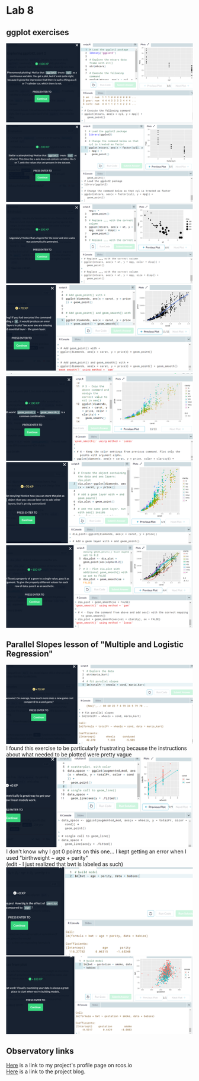 # Lab 8

## ggplot exercises
![](ggplot-ex1.PNG)  
![](ggplot-ex2.PNG)  
![](ggplot-ex3.PNG)  
![](ggplot-ex4.PNG)  
![](ggplot-ex5.PNG)  
![](ggplot-ex6.PNG)  
![](ggplot-ex7.PNG)  

## Parallel Slopes lesson of "Multiple and Logistic Regression"
![](parallel-ex1.PNG)  
I found this exercise to be particularly frustrating because the instructions about what needed to be plotted were pretty vague  
![](parallel-ex2.PNG)  
I don't know why I got 0 points on this one... I kept getting an error when I used "birthweight ~ age + parity"  
(edit - I just realized that bwt is labeled as such)  
![](parallel-ex3.PNG)  
![](parallel-ex4.PNG)  

## Observatory links
[Here](https://rcos.io/projects/saprap1/ftp/profile) is a link to my project's profile page on rcos.io  
[Here](https://rcos.io/projects/saprap1/ftp/blog) is a link to the project blog.  

